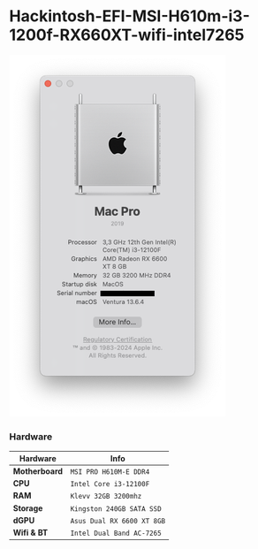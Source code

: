 # Hackintosh-EFI-MSI-H610m-i3-1200f-RX660XT-wifi-intel7265


![ScreenShot](/Screenshoot/Screenshot%202024-10-28%20at%2002.21.22.png)

### Hardware
| Hardware       | Info                                                             |
|----------------|------------------------------------------------------------------|
| **Motherboard**| `MSI PRO H610M-E DDR4`                                           |
| **CPU**        | `Intel Core i3-12100F`                                           |
| **RAM**        | `Klevv 32GB 3200mhz`                                             |
| **Storage**    | `Kingston 240GB SATA SSD`                                        |
| **dGPU**       | `Asus Dual RX 6600 XT 8GB`                                       |
| **Wifi & BT**  | `Intel Dual Band AC-7265`                                        |
